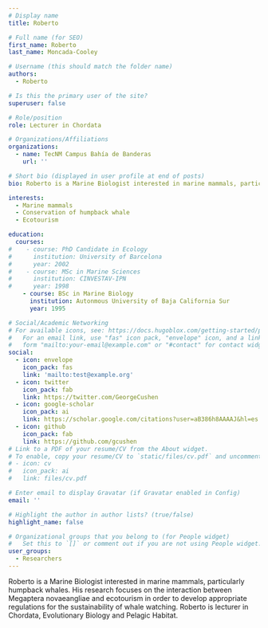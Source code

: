 ```yaml
---
# Display name
title: Roberto

# Full name (for SEO)
first_name: Roberto
last_name: Moncada-Cooley

# Username (this should match the folder name)
authors:
  - Roberto

# Is this the primary user of the site?
superuser: false

# Role/position
role: Lecturer in Chordata

# Organizations/Affiliations
organizations:
  - name: TecNM Campus Bahía de Banderas
    url: ''

# Short bio (displayed in user profile at end of posts)
bio: Roberto is a Marine Biologist interested in marine mammals, particularly humpback whales. His research focuses on the interaction between Megaptera novaeangliae and ecotourism in order to develop appropriate regulations for the sustainability of whale watching. Roberto is lecturer in Chordata, Evolutionary Biology and Pelagic Habitat.

interests:
  - Marine mammals
  - Conservation of humpback whale
  - Ecotourism

education:
  courses:
#    - course: PhD Candidate in Ecology
#      institution: University of Barcelona
#      year: 2002
#    - course: MSc in Marine Sciences
#      institution: CINVESTAV-IPN
#      year: 1998
    - course: BSc in Marine Biology
      institution: Autonmous University of Baja California Sur
      year: 1995

# Social/Academic Networking
# For available icons, see: https://docs.hugoblox.com/getting-started/page-builder/#icons
#   For an email link, use "fas" icon pack, "envelope" icon, and a link in the
#   form "mailto:your-email@example.com" or "#contact" for contact widget.
social:
  - icon: envelope
    icon_pack: fas
    link: 'mailto:test@example.org'
  - icon: twitter
    icon_pack: fab
    link: https://twitter.com/GeorgeCushen
  - icon: google-scholar
    icon_pack: ai
    link: https://scholar.google.com/citations?user=aB386h8AAAAJ&hl=es
  - icon: github
    icon_pack: fab
    link: https://github.com/gcushen
# Link to a PDF of your resume/CV from the About widget.
# To enable, copy your resume/CV to `static/files/cv.pdf` and uncomment the lines below.
# - icon: cv
#   icon_pack: ai
#   link: files/cv.pdf

# Enter email to display Gravatar (if Gravatar enabled in Config)
email: ''

# Highlight the author in author lists? (true/false)
highlight_name: false

# Organizational groups that you belong to (for People widget)
#   Set this to `[]` or comment out if you are not using People widget.
user_groups:
  - Researchers
---
```


Roberto is a Marine Biologist interested in marine mammals, particularly humpback whales. His research focuses on the interaction between Megaptera novaeangliae and ecotourism in order to develop appropriate regulations for the sustainability of whale watching. Roberto is lecturer in Chordata, Evolutionary Biology and Pelagic Habitat.
